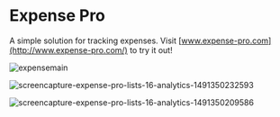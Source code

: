 # Expense Pro

A simple solution for tracking expenses. Visit [www.expense-pro.com](http://www.expense-pro.com/) to try it out!

![expensemain](https://cloud.githubusercontent.com/assets/7608328/24684077/70fb244c-1971-11e7-9b7a-9b160bc0c321.png)

![screencapture-expense-pro-lists-16-analytics-1491350232593](https://cloud.githubusercontent.com/assets/7608328/24684080/740e736e-1971-11e7-897f-d5be00aa1a34.png)

![screencapture-expense-pro-lists-16-analytics-1491350209586](https://cloud.githubusercontent.com/assets/7608328/24684082/76ca66e4-1971-11e7-92f3-0cc6fa320376.png)
